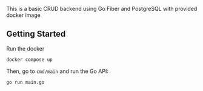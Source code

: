 This is a basic CRUD backend using Go Fiber and PostgreSQL with provided docker image

## Getting Started

Run the docker
```bash
docker compose up
```
Then, go to `cmd/main` and run the Go API:
```bash
go run main.go
```
